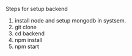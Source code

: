 Steps for setup backend
1. install node and setup mongodb in systsem.
1. git clone 
2. cd backend
3. npm install
4. npm start
